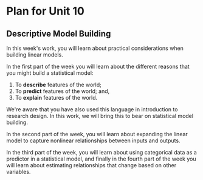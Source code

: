 # Plan for Unit 10

## Descriptive Model Building 

In this week's work, you will learn about practical considerations when building linear models. 

In the first part of the week you will learn about the different reasons that you might build a statistical model: 

1. To **describe** features of the world;
2. To **predict** features of the world; and, 
3. To **explain** features of the world. 

We're aware that you have also used this language in introduction to research design. In this work, we will bring this to bear on statistical model building. 

In the second part of the week, you will learn about expanding the linear model to capture nonlinear relationships between inputs and outputs. 

In the third part of the week, you will learn about using categorical data as a predictor in a statistical model, and finally in the fourth part of the week you will learn about estimating relationships that change based on other variables.  
